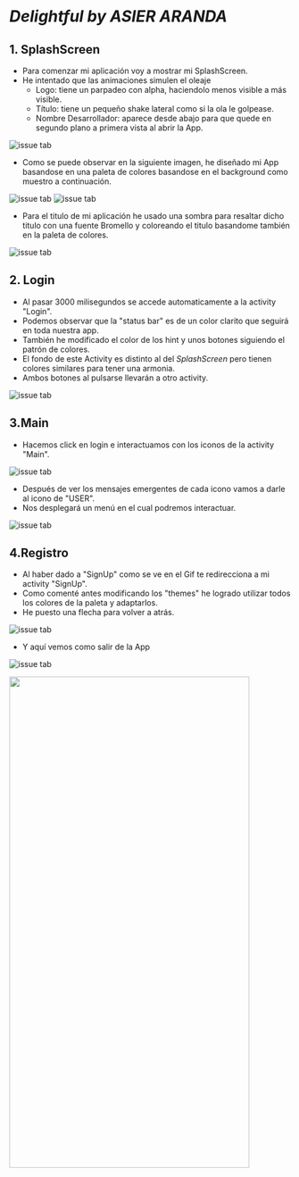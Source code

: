 # *Delightful by ASIER ARANDA*

## 1. SplashScreen

* Para comenzar mi aplicación voy a mostrar mi SplashScreen.
* He intentado que las animaciones simulen el oleaje
  * Logo: tiene un parpadeo con alpha, haciendolo menos visible a más visible.
  * Título: tiene un pequeño shake lateral como si la ola le golpease.
  * Nombre Desarrollador: aparece desde abajo para que quede en segundo plano a primera vista al abrir la App.

![issue tab](img/1_.gif)

* Como se puede observar en la siguiente imagen, he diseñado mi App basandose en una paleta de colores basandose en el background como muestro a continuación.

![issue tab](img/paletacoloresfondomar.png)
![issue tab](img/1_1_titulo.png)


* Para el titulo de mi aplicación he usado una sombra para resaltar dicho titulo con una fuente Bromello y coloreando el titulo basandome también en la paleta de colores.

![issue tab](img/1_1_sombratitulo.png)

## 2. Login
* Al pasar 3000 milisegundos se accede automaticamente a la activity "Login".
* Podemos observar que la "status bar" es de un color clarito que seguirá en toda nuestra app.
* También he modificado el color de los hint y unos botones siguiendo el patrón de colores.
* El fondo de este Activity es distinto al del *SplashScreen* pero tienen colores similares para tener una armonia.
* Ambos botones al pulsarse llevarán a otro activity.

![issue tab](img/2_1_Explicarcolores.png)


## 3.Main
* Hacemos click en login e interactuamos con los iconos de la activity "Main".

![issue tab](img/2_dentrodeloginlopciones.gif)

* Después de ver los mensajes emergentes de cada icono vamos a darle al icono de "USER".
* Nos desplegará un menú en el cual podremos interactuar.

![issue tab](img/2_1_dandoauser.gif)

## 4.Registro
* Al haber dado a "SignUp" como se ve en el Gif te redirecciona a mi activity "SignUp".
* Como comenté antes modificando los "themes" he logrado utilizar todos los colores de la paleta y adaptarlos.
* He puesto una flecha para volver a atrás.

![issue tab](img/3_explicacioncolores.png)

* Y aquí vemos como salir de la App

![issue tab](img/3_saliendoapp.gif)

<img src="img/3_saliendoapp.gif" width="430" height="880"/>

